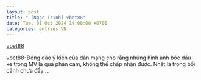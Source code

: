```yaml
---
layout: post
title: " [Ngọc Trinh] vbet88"
date: Tue, 01 Oct 2024 14:00:00 +0700
categories: entries VN
---
```

[vbet88](https://vasep.com.vn/games/2024-1001-xoilac%2088.htm)

vbet88-Đông đảo ý kiến của dân mạng cho rằng những hình ảnh bốc đầu xe trong MV là quá phản cảm, không thể chấp nhận được. Nhất là trong bối cảnh chưa đầy ...

